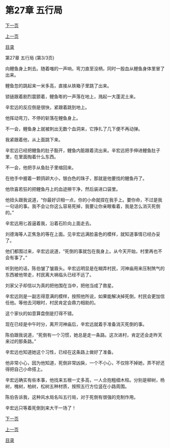 <h1>第27章  五行局</h1>
            <div><p><a href="./81_%E7%AC%AC28%E7%AB%A0_%E6%96%AD%E8%87%82.md">下一页</a></p><p><a href="./79_%E7%AC%AC27%E7%AB%A0_%E4%BA%94%E8%A1%8C%E5%B1%80.md">上一页</a></p><p><a href="../">目录</a></p></div>
            <div><p>第27章  五行局 (第3/3页)</p><p>向鲤鱼身上刺去。随着嗤的一声响，弯刀直至没柄，同时一股血从鲤鱼身体里冒了出来。</p><p>鲤鱼忽的跳起来一米多高，直接从铁箱子里跳了出来。</p><p>锁链跟着剧烈震颤着，鲤鱼嘭的一声落在地上，溅起一大蓬泥土来。</p><p>辛宏远的反应倒是很快，紧跟着跳到地上。</p><p>他挥动弯刀，不停的斩落在鲤鱼身上。</p><p>不一会，鲤鱼身上就被刺出无数个血洞来，它挣扎了几下便不再动弹。</p><p>我紧跟着他，从上面跳下来。</p><p>辛宏远已经把鲤鱼的肚子豁开，鲤鱼内脏跟着流出来。辛宏远把手伸进鲤鱼肚子里，在里面掏着什么东西。</p><p>不一会，他把手从鱼肚子里缩回来。</p><p>在他手中握着一颗鸽卵大小，银白色的珠子，那就是他要找的鲤鱼丹了。</p><p>他欣喜若狂的把鲤鱼丹上的血迹擦干净，然后装进口袋里。</p><p>他扭头跟我说道，“你最好识相一点，你的小命就捏在我手上。要你命，不过是我一句话的事。我不会让你这么容易死掉，我要让你亲眼看着，我是怎么消灭死倒的。”</p><p>辛宏远用匕首逼着我，沿着石阶向上面走去。</p><p>刘德海等人正焦急的等在上面。见辛宏远满脸喜色的模样，就知道事情已经办妥了。</p><p>他们都围过来，辛宏远说道，“死倒的事就包在我身上。从今天开始，村里再也不会有事了。”</p><p>听到他的话，陈伯皱了皱眉头。辛宏远明显是在糊弄村民，河神庙用来压制煞气的东西被他带走，村民离大祸临头已经不远了。</p><p>刘家父子却信以为真的把他围在当中，把他当成了救星。</p><p>辛宏远则是一副志得意满的模样，按照他所说，如果能解决掉死倒，村民会更加信任他。等他去河眼时，村民肯定会鼎力相助的。</p><p>这个家伙的如意算盘倒是打得不错。</p><p>现在已经是中午时分，离开河神庙后，辛宏远就着手准备消灭死倒的事。</p><p>陈伯跟我说道，“死倒有一个习惯，她总是走一条路。这次进村，肯定还会走昨天来过的那条路。”</p><p>辛宏远也知道她这个习性，已经在这条路上做好了准备。</p><p>他非常小心，因为他知道，死倒非常凶戾，一个不小心，不仅除不掉她，弄不好还得把自己小命搭上。</p><p>辛宏远确实有些本事，他找来五根一丈多高，一人合抱粗细木柱。分别是柳树，杨树，槐树，柏树，松树五种材质，按照五行方位竖在小路周围。</p><p>陈伯告诉我，这种风水局名叫五行局，对于死倒有很强的克制作用。</p><p>辛宏远只等着死倒到来大干一场了！</p></div>
            <div><p><a href="./81_%E7%AC%AC28%E7%AB%A0_%E6%96%AD%E8%87%82.md">下一页</a></p><p><a href="./79_%E7%AC%AC27%E7%AB%A0_%E4%BA%94%E8%A1%8C%E5%B1%80.md">上一页</a></p><p><a href="../">目录</a></p></div>